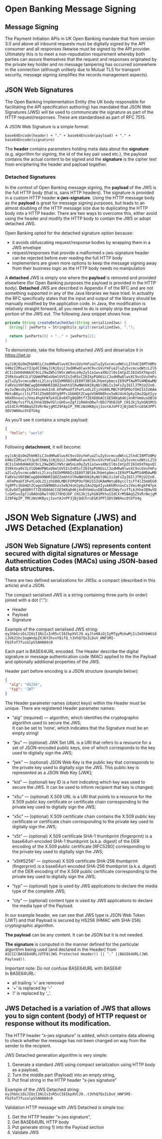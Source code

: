 # Open Banking Message Signing

## Message Signing

The Payment Initiation APIs in UK Open Banking mandate that from version 3.0 and above all inbound requests must be digitally signed by the API consumer and all responses likewise must be signed by the API provider. Ultimately this is to meet a non-repudiation requirement whereby both parties can assure themselves that the request and responses originated by the private key holder and no message tampering has occurred somewhere in the connection (although unlikely due to Mutual TLS for transport security, message signing simplifies the records management aspects).

## JSON Web Signatures

The Open Banking Implementation Entity (the UK body responsible for facilitating the API specification authoring) has mandated that JSON Web Signatures (JWS) will be used to communicate the signature as part of the HTTP request/responses. These are standardised as part of RFC 7515.

A JSON Web Signature is a simple format:

```
base64Encode(header) + "." + base64Encode(payload) + "." + base64Encode(signature)
```

The **header** contains parameters holding meta data about the **signature** (e.g. algorithm for signing, the id of the key pair used etc.), the payload contains the actual content to be signed and the **signature** is the cipher text from enciphering the header and payload together.

### Detached Signatures

In the context of Open Banking message signing, the **payload** of the JWS is the full HTTP body (that is, sans HTTP headers). The signature is provided in a custom HTTP header **x-jws-signature**. Using the HTTP message body as the **payload** is great for message signing purposes, but leads to an almost doubling of the HTTP message size due to duplicating the HTTP body into a HTTP header. There are two ways to overcome this, either avoid using the header and modify the HTTP body to contain the JWS or adopt detached JWS.

Open Banking opted for the detached signature option because:

- it avoids obfuscating request/response bodies by wrapping them in a JWS envelope
- request/responses that provide a malformed x-jws-signature header can be rejected before ever reading the full HTTP body
- implementers are given more options to keep the message signing away from their business logic as the HTTP body needs no manipulation

A **detached** JWS is simply one where the **payload** is removed and provided elsewhere (for Open Banking purposes the payload is provided in the HTTP body). **Detached** JWS are described in Appendix F of the RFC and are not something supported in any of the Java libraries we have tried. In actuality the RFC specifically states that the input and output of the library should be manually modified by the application code. In Java, the modification is relatively straight forward, all you need to do is simply strip the payload portion of the JWS out. The following Java snippet shows how.

```java
private String createDetachedJws(String serializedJws) {
  String[] jwsParts = StringUtils.split(serializedJws, ".");

  return jwsParts[0] + ".." + jwsParts[2];
}
```

To demonstrate, take the following attached JWS and deserialize it in https://jwt.io:

`eyJiNjQiOmZhbHNlLCJodHRwOlwvXC9vcGVuYmFua2luZy5vcmcudWtcL2lhdCI6MTU0MzU4NzI2MiwiY3JpdCI6WyJiNjQiLCJodHRwOlwvXC9vcGVuYmFua2luZy5vcmcudWtcL2lhdCIsImh0dHA6XC9cL29wZW5iYW5raW5nLm9yZy51a1wvaXNzIl0sImtpZCI6Im5XTmpvQlZtRkVoa0VJLVlQbWdPWGxUbmlUVSIsInR5cCI6IkpPU0UiLCJodHRwOlwvXC9vcGVuYmFua2luZy5vcmcudWtcL2lzcyI6IkM9R0IsIE89T3BlbkJhbmtpbmcsIE9VPTAwMTU4MDAwMDFaRVozV0FBWCwgQ049NHRIQ0ZZemhtUlRwNWVkN1RyNUlONiIsImFsZyI6IlJTMjU2In0.eyJoZWxsbyI6IndvcmxkIn0.KFmPmaOf3FwYLoOL2IjzhG00LMBCFOPQPOofOH21SIUKAmMmtuB8yccltLFT4lZ5m8EG0Yg9PFc1bbHQtZCwgoVGW9N8hzx5eNJ4sHJp6yIAo2QpXIyukKkRhnoxCvJVmi4hgkFW7pkVLDvOXTg8QORtf7ZEXD86ACCGE5KKq6d6jXnRYUmUusDBlDw0IhWyfvzfTL6Jhhe3Q9wYDlcGH5vvZgfJiRAOnDRw7rDDJ79hDJbP_CH1Jkj5yhGN1MthuSIdCXrM5BAqSZ5VRrNojgMI29FApIP_TMCzWzHKBysjIovtAJnPF3jBjQdChruEGK3PPl5DV3W6HucOtDfU4g`

As you’ll see it contains a simple payload:

```json
{
  "hello": "world"
}
```

Following **detachment**, it will become:

`eyJiNjQiOmZhbHNlLCJodHRwOlwvXC9vcGVuYmFua2luZy5vcmcudWtcL2lhdCI6MTU0MzU4NzI2MiwiY3JpdCI6WyJiNjQiLCJodHRwOlwvXC9vcGVuYmFua2luZy5vcmcudWtcL2lhdCIsImh0dHA6XC9cL29wZW5iYW5raW5nLm9yZy51a1wvaXNzIl0sImtpZCI6Im5XTmpvQlZtRkVoa0VJLVlQbWdPWGxUbmlUVSIsInR5cCI6IkpPU0UiLCJodHRwOlwvXC9vcGVuYmFua2luZy5vcmcudWtcL2lzcyI6IkM9R0IsIE89T3BlbkJhbmtpbmcsIE9VPTAwMTU4MDAwMDFaRVozV0FBWCwgQ049NHRIQ0ZZemhtUlRwNWVkN1RyNUlONiIsImFsZyI6IlJTMjU2In0..KFmPmaOf3FwYLoOL2IjzhG00LMBCFOPQPOofOH21SIUKAmMmtuB8yccltLFT4lZ5m8EG0Yg9PFc1bbHQtZCwgoVGW9N8hzx5eNJ4sHJp6yIAo2QpXIyukKkRhnoxCvJVmi4hgkFW7pkVLDvOXTg8QORtf7ZEXD86ACCGE5KKq6d6jXnRYUmUusDBlDw0IhWyfvzfTL6Jhhe3Q9wYDlcGH5vvZgfJiRAOnDRw7rDDJ79hDJbP_CH1Jkj5yhGN1MthuSIdCXrM5BAqSZ5VRrNojgMI29FApIP_TMCzWzHKBysjIovtAJnPF3jBjQdChruEGK3PPl5DV3W6HucOtDfU4g`

# JSON Web Signature (JWS) and JWS Detached (Explanation)

## JSON Web Signature (JWS) represents content secured with digital signatures or Message Authentication Codes (MACs) using JSON-based data structures.

There are two defined serializations for JWSs: a compact (described in this article) and a JSON.

The compact serialised JWS is a string containing three parts (in order) joined with a dot (“.”):

- Header
- Payload
- Signature

Example of the compact serialised JWS string:
`eyJhbGciOiJIUzI1NiIsInR5cCI6IkpXVCJ9.eyJleHAiOjIyMTgyMzkwMjIsIm5hbWUiOiJUb21hc3ogWndpZXJ6Y2hvxYQifQ.t3VhQ7QsILDuV_HNFSMI-Fb2FoT7fuzalpS5AH8A9c0`

Each part is BASE64URL encoded.
The Header describe the digital signature or message authentication code (MAC) applied to the the Payload and optionally additional properties of the JWS.

Header part before encoding is a JSON structure (example below):

```json
{
  "alg": "HS256",
  "typ": "JWT"
}
```

The Header parameter names (object keys) within the Header must be unique. There are registered Header parameter names:

- “alg” (required) — algorithm, which identifies the cryptographic
  algorithm used to secure the JWS;  
  It can be set to ‘none’, which indicates that the Signature must be an empty string!

- “jku” — (optional) JWK Set URL is a URI that refers to a resource for a set of JSON-encoded public keys, one of which corresponds to the key used to digitally sign the JWS;

- “jwk” — (optional) JSON Web Key is the public key that corresponds to the private key used to digitally sign the JWS. This public key is represented as a JSON Web Key [JWK];

- “kid” — (optional) key ID is a hint indicating which key was used to secure the JWS. It can be used to inform recipient that key is changed;

- “x5u” — (optional) X.509 URL is a URI that points to a resource for the X.509 public key certificate or certificate chain corresponding to the private key used to digitally sign the JWS;

- “x5c” — (optional) X.509 certificate chain contains the X.509 public key certificate or certificate chain corresponding to the private key used to digitally sign the JWS;

- “x5t” — (optional) X.509 certificate SHA-1 thumbprint (fingerprint) is a
  base64url-encoded SHA-1 thumbprint (a.k.a. digest) of the DER
  encoding of the X.509 public certificate [RFC5280] corresponding to the private key used to digitally sign the JWS;

- “x5t#S256” — (optional) X.509 certificate SHA-256 thumbprint (fingerprint) is a base64url-encoded SHA-256 thumbprint (a.k.a. digest)
  of the DER encoding of the X.509 public certificate corresponding
  to the private key used to digitally sign the JWS;

- “typ” — (optional) type is used by JWS applications to declare the media type of the complete JWS;

- “cty” — (optional) content type is used by JWS applications
  to declare the media type of the Payload.

In our example header, we can see that JWS type is JSON Web Token (JWT) and that Payload is secured by HS256 (HMAC with SHA-256) cryptographic algorithm.

**The payload** can be any content. It can be JSON but it is not needed.

**The signature** is computed in the manner defined for the particular algorithm being used (and declared in the Header) from `ASCII(BASE64URL(UTF8(JWS Protected Header)) || ‘.’ ||BASE64URL(JWS Payload))`.

Important note: Do not confuse BASE64URL with BASE64!  
In BASE64URL:

- all trailing ‘=’ are removed
- ‘+’ is replaced by ‘-’
- ‘/’ is replaced by ‘\_’.

## JWS Detached is a variation of JWS that allows you to sign content (body) of HTTP request or response without its modification.

The HTTP header “x-jws signature” is added, which contains data allowing to check whether the message has not been changed on way from the sender to the recipient.

JWS Detached generation algorithm is very simple:

1. Generate a standard JWS using compact serialization using HTTP body as a payload,
2. Turn the middle part (Payload) into an empty string,
3. Put final string in the HTTP header “x-jws signature”

Example of the JWS Detached string: `eyJhbGciOiJIUzI1NiIsInR5cCI6IkpXVCJ9..t3VhQ7QsILDuV_HNFSMI-Fb2FoT7fuzalpS5AH8A9c0`

Validation HTTP message with JWS Detached is simple too:

1. Get the HTTP header “x-jws signature”,
2. Get BASE64URL HTTP body
3. Put generate string 1) into the Payload section
4. Validate JWS
